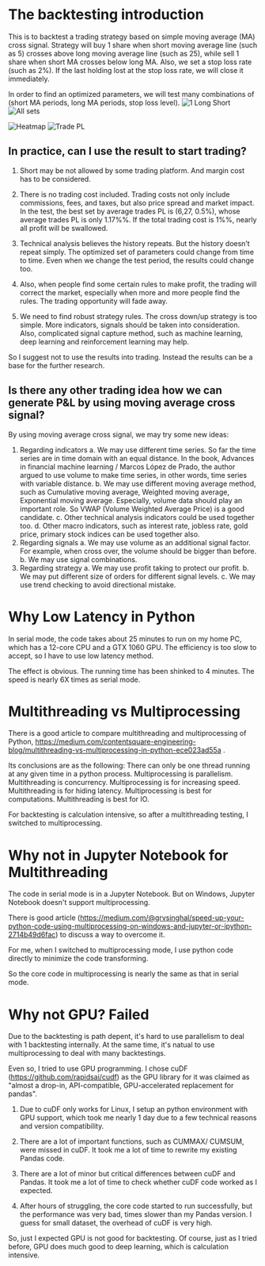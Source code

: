 # The backtesting introduction
This is to backtest a trading strategy based on simple moving average (MA) cross signal. Strategy will buy 1 share when short moving average line (such as 5) crosses above long moving average line (such as 25), while sell 1 share when short MA crosses below long MA. Also, we set a stop loss rate (such as 2%). If the last holding lost at the stop loss rate, we will close it immediately.

In order to find an optimized parameters, we will test many combinations of  (short MA periods, long MA periods, stop loss level). 
![1 Long Short](https://github.com/MRYingLEE/BackTesting-LowLaterncy/blob/master/1Name.png "1 Long Short")
![All sets](https://github.com/MRYingLEE/BackTesting-LowLaterncy/blob/master/Names.png "All sets")

![Heatmap](https://github.com/MRYingLEE/BackTesting-LowLaterncy/blob/master/heatmap1.png "Heatmap of Sharpe Ratio")
![Trade PL](https://github.com/MRYingLEE/BackTesting-LowLaterncy/blob/master/tradepl.png "Trade PL")

## In practice, can I use the result to start trading? 
 
1. Short may be not allowed by some trading platform. And margin cost has to be considered.
2. There is no trading cost included. Trading costs not only include commissions, fees, and taxes, but also price spread and market impact. In the test, the best set by average trades PL is (6,27, 0.5%), whose average trades PL is only 1.17%%. If the total trading cost is 1%%, nearly all profit will be swallowed.
 
3. Technical analysis believes the history repeats. But the history doesn’t repeat simply. The optimized set of parameters could change from time to time. Even when we change the test period, the results could change too.

4. Also, when people find some certain rules to make profit, the trading will correct the market, especially when more and more people find the rules. The trading opportunity will fade away.

4. We need to find robust strategy rules. The cross down/up strategy is too simple. More indicators, signals should be taken into consideration. Also, complicated signal capture method, such as machine learning, deep learning and reinforcement learning may help.

So I suggest not to use the results into trading. Instead the results can be a base for the further research.

## Is there any other trading idea how we can generate P&L by using moving average cross signal? 
By using moving average cross signal, we may try some new ideas:
1.	Regarding indicators
a.	We may use different time series. So far the time series are in time domain with an equal distance. In the book, Advances in financial machine learning / Marcos López de Prado, the author argued to use volume to make time series, in other words, time series with variable distance.
b.	We may use different moving average method, such as Cumulative moving average, Weighted moving average, Exponential moving average. Especially, volume data should play an important role. So VWAP (Volume Weighted Average Price) is a good candidate.
c.	Other technical analysis indicators could be used together too.
d.	Other macro indicators, such as interest rate, jobless rate, gold price, primary stock indices can be used together also.
2.	Regarding signals
a.	We may use volume as an additional signal factor. For example, when cross over, the volume should be bigger than before.
b.	We may use signal combinations.
3.	Regarding strategy
a.	We may use profit taking to protect our profit.
b.	We may put different size of orders for different signal levels.
c.	We may use trend checking to avoid directional mistake.

# Why Low Latency in Python
In serial mode, the code takes about 25 minutes to run on my home PC, which has a 12-core CPU and a GTX 1060 GPU.
The efficiency is too slow to accept, so I have to use low latency method.

The effect is obvious. The running time has been shinked to 4 minutes. The speed is nearly 6X times as serial mode.

# Multithreading vs Multiprocessing
There is a good article to compare multithreading and multiprocessing of Python,
https://medium.com/contentsquare-engineering-blog/multithreading-vs-multiprocessing-in-python-ece023ad55a .

Its conclusions are as the following:
  There can only be one thread running at any given time in a python process.
  Multiprocessing is parallelism. Multithreading is concurrency.
  Multiprocessing is for increasing speed. Multithreading is for hiding latency.
  Multiprocessing is best for computations. Multithreading is best for IO.
  
For backtesting is calculation intensive, so after a multithreading testing, I switched to multiprocessing.  

# Why not in Jupyter Notebook for Multithreading

The code in serial mode is in a Jupyter Notebook. But on Windows, Jupyter Notebook doesn't support multiprocessing.

There is good article (https://medium.com/@grvsinghal/speed-up-your-python-code-using-multiprocessing-on-windows-and-jupyter-or-ipython-2714b49d6fac) to discuss a way to overcome it.

For me, when I switched to multiprocessing mode, I use python code directly to minimize the code transforming. 

So the core code in multiprocessing is nearly the same as that in serial mode.

# Why not GPU? Failed
Due to the backtesting is path depent, it's hard to use parallelism to deal with 1 backtesting internally. At the same time, it's natual to use multiprocessing to deal with many backtestings.

Even so, I tried to use GPU programming. I chose cuDF (https://github.com/rapidsai/cudf) as the GPU library for it was claimed as "almost a drop-in, API-compatible, GPU-accelerated replacement for pandas".

1. Due to cuDF only works for Linux, I setup an python environment with GPU support, which took me nearly 1 day due to a few technical reasons and version compatibility.

2. There are a lot of important functions, such as CUMMAX/ CUMSUM, were missed in cuDF. It took me a lot of time to rewrite my existing Pandas code.

3. There are a lot of minor but critical differences between cuDF and Pandas. It took me a lot of time to check whether cuDF code worked as I expected.

4. After hours of struggling, the core code started to run successfully, but the performance was very bad, times slower than my Pandas version. I guess for small dataset, the overhead of cuDF is very high.

So, just I expected GPU is not good for backtesting. Of course, just as I tried before, GPU does much good to deep learning, which is calculation intensive.

